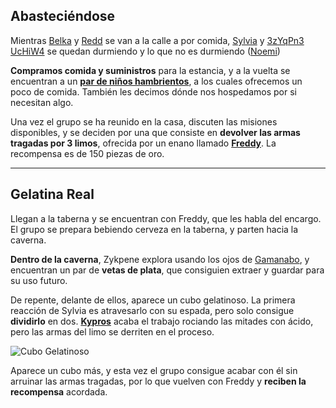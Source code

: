 ## Abasteciéndose

Mientras [Belka](../Personajes/Grupo/Belka%20Poparrosa.md) y [Redd](../Personajes/Grupo/Redd%20el%20Ilmater.md) se van a la calle a por comida, [Sylvia](../Personajes/Grupo/Sylvia.md) y [3zYqPn3 UcHiW4](../Personajes/Grupo/3zYqPn3%20UcHiW4.md) se quedan durmiendo y lo que no es durmiendo ([Noemi](../Personajes/Noemi.md))

**Compramos comida y suministros** para la estancia, y a la vuelta se encuentran a un **[par de niños hambrientos](../Personajes/Desconocidos/Niños%20hambrientos%20de%20Ukir.md)**, a los cuales ofrecemos un poco de comida. También les decimos dónde nos hospedamos por si necesitan algo. 

Una vez el grupo se ha reunido en la casa, discuten las misiones disponibles, y se deciden por una que consiste en **devolver las armas tragadas por 3 limos**, ofrecida por un enano llamado **[Freddy](../Personajes/Freddy.md)**. La recompensa es de 150 piezas de oro.

---
## Gelatina Real

Llegan a la taberna y se encuentran con Freddy, que les habla del encargo. El grupo se prepara bebiendo cerveza en la taberna, y parten hacia la caverna.

**Dentro de la caverna**, Zykpene explora usando los ojos de [Gamanabo](../Personajes/Gamanabo.md), y encuentran un par de **vetas de plata**, que consiguien extraer y guardar para su uso futuro. 

De repente, delante de ellos, aparece un cubo gelatinoso. La primera reacción de Sylvia es atravesarlo con su espada, pero solo consigue **dividirlo** en dos. [**Kypros**](../Personajes/Kypros.md) acaba el trabajo rociando las mitades con ácido, pero las armas del limo se derriten en el proceso. 

![Cubo Gelatinoso](https://www.dndbeyond.com/avatars/thumbnails/30834/149/1000/1000/638063882505895317.png)

Aparece un cubo más, y esta vez el grupo consigue acabar con él sin arruinar las armas tragadas, por lo que vuelven con Freddy y **reciben la recompensa** acordada.